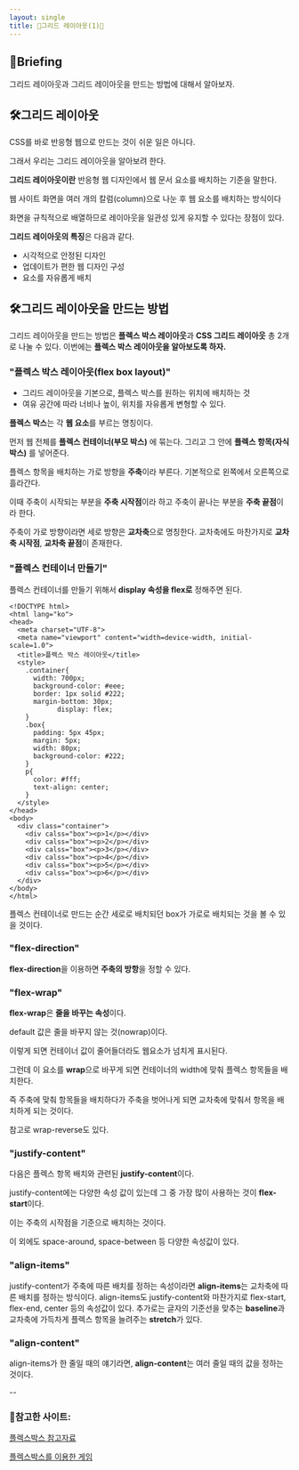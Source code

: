```yaml
---
layout: single
title: 🧐그리드 레이아웃(1)🧐
---
```


## 📢Briefing

그리드 레이아웃과 그리드 레이아웃을 만드는 방법에 대해서 알아보자.

## 🛠그리드 레이아웃

CSS를 바로 반응형 웹으로 만드는 것이 쉬운 일은 아니다.

그래서 우리는 그리드 레이아웃을 알아보려 한다.

**그리드 레이아웃이란** 반응형 웹 디자인에서 웹 문서 요소를 배치하는 기준을 말한다.

웹 사이트 화면을 여러 개의 칼럼(column)으로 나눈 후 웹 요소를 배치하는 방식이다

화면을 규칙적으로 배열하므로 레이아웃을 일관성 있게 유지할 수 있다는 장점이 있다.

**그리드 레이아웃의 특징**은 다음과 같다.

- 시각적으로 안정된 디자인
- 업데이트가 편한 웹 디자인 구성
- 요소를 자유롭게 배치

## 🛠그리드 레이아웃을 만드는 방법

그리드 레이아웃을 만드는 방법은 **플렉스 박스 레이아웃**과 **CSS 그리드 레이아웃** 총 2개로 나눌 수 있다. 이번에는 **플렉스 박스 레이아웃을 알아보도록 하자.**

### "플렉스 박스 레이아웃(flex box layout)"

- 그리드 레이아웃을 기본으로, 플렉스 박스를 원하는 위치에 배치하는 것
- 여유 공간에 따라 너비나 높이, 위치를 자유롭게 변형할 수 있다.

**플렉스 박스**는 각 **웹 요소**를 부르는 명칭이다.

먼저 웹 전체를 **플렉스 컨테이너(부모 박스)** 에 묶는다. 그리고 그 안에 **플렉스 항목(자식 박스)** 를 넣어준다.

플렉스 항목을 배치하는 가로 방향을 **주축**이라 부른다. 기본적으로 왼쪽에서 오른쪽으로 흘라간다.

이때 주축이 시작되는 부분을 **주축 시작점**이라 하고 주축이 끝나는 부분을 **주축 끝점**이라 한다.

주축이 가로 방향이라면 세로 방향은 **교차축**으로 명칭한다. 교차축에도 마찬가지로 **교차축 시작점**, **교차축 끝점**이 존재한다.

### "플렉스 컨테이너 만들기"

플렉스 컨테이너를 만들기 위해서 **display 속성을 flex로** 정해주면 된다.

```
<!DOCTYPE html>
<html lang="ko">
<head>
  <meta charset="UTF-8">
  <meta name="viewport" content="width=device-width, initial-scale=1.0">
  <title>플렉스 박스 레이아웃</title>
  <style>
    .container{
      width: 700px;
      background-color: #eee;
      border: 1px solid #222;
      margin-bottom: 30px;
			display: flex;
    }
    .box{
      padding: 5px 45px;
      margin: 5px;
      width: 80px;
      background-color: #222;
    }
    p{
      color: #fff;
      text-align: center;
    }
  </style>
</head>
<body>
  <div class="container">
    <div calss="box"><p>1</p></div>
    <div calss="box"><p>2</p></div>
    <div calss="box"><p>3</p></div>
    <div calss="box"><p>4</p></div>
    <div calss="box"><p>5</p></div>
    <div calss="box"><p>6</p></div>
  </div>
</body>
</html>
```

플렉스 컨테이너로 만드는 순간 세로로 배치되던 box가 가로로 배치되는 것을 볼 수 있을 것이다.

### "flex-direction"

**flex-direction**을 이용하면 **주축의 방항**을 정할 수 있다.

### "flex-wrap"

**flex-wrap**은 **줄을 바꾸는 속성**이다.

default 값은 줄을 바꾸지 않는 것(nowrap)이다.

이렇게 되면 컨테이너 값이 줄어들더라도 웹요소가 넘치게 표시된다.

그런데 이 요소를 **wrap**으로 바꾸게 되면 컨테이너의 width에 맞춰 플렉스 항목들을 배치한다.

즉 주축에 맞춰 항목들을 배치하다가 주축을 벗어나게 되면 교차축에 맞춰서 항목을 배치하게 되는 것이다.

참고로 wrap-reverse도 있다.

### "justify-content"

다음은 플렉스 항목 배치와 관련된 **justify-content**이다.

justify-content에는 다양한 속성 값이 있는데 그 중 가장 많이 사용하는 것이 **flex-start**이다.

이는 주축의 시작점을 기준으로 배치하는 것이다.

이 외에도 space-around, space-between 등 다양한 속성값이 있다.

### "align-items"

justify-content가 주축에 따른 배치를 정하는 속성이라면 **align-items**는 교차축에 따른 배치를 정하는 방식이다.
align-items도 justify-content와 마찬가지로 flex-start, flex-end, center 등의 속성값이 있다. 추가로는 글자의 기준선을 맞추는 **baseline**과 교차축에 가득차게 플렉스 항목을 늘려주는 **stretch**가 있다.

### "align-content"

align-items가 한 줄일 때의 얘기라면, **align-content**는 여러 줄일 때의 값을 정하는 것이다.

--

### 🔎참고한 사이트:

[플렉스박스 참고자료](<[https://developer.mozilla.org/ko/docs/Learn/CSS/CSS_laytout/Flexbox](https://developer.mozilla.org/ko/docs/Learn/CSS/CSS_layout/Flexbox)>)

[플렉스박스를 이용한 게임](https://flexboxfroggy.com/#ko)
